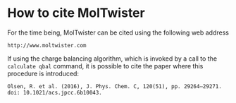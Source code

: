 # How to cite MolTwister

For the time being, MolTwister can be cited using the following web address
````
http://www.moltwister.com
````
If using the charge balancing algorithm, which is invoked by a call to the ````calculate qbal```` command, it is possible to cite the paper where this procedure is introduced:
````text
Olsen, R. et al. (2016), J. Phys. Chem. C, 120(51), pp. 29264–29271. doi: 10.1021/acs.jpcc.6b10043.
````
